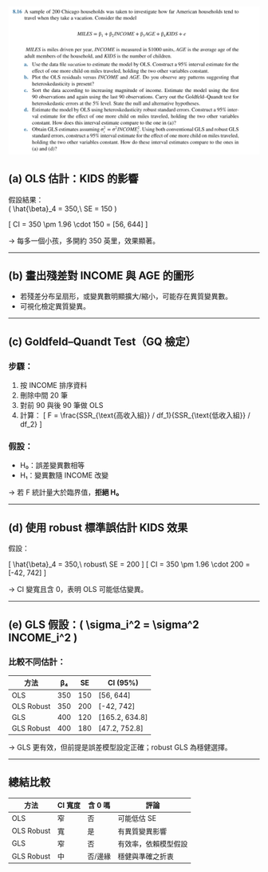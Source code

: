 ![Q8.16](image-1.png)

## (a) OLS 估計：KIDS 的影響

假設結果：  
\( \hat{\beta}_4 = 350,\ SE = 150 \)

\[
CI = 350 \pm 1.96 \cdot 150 = [56, 644]
\]

→ 每多一個小孩，多開約 350 英里，效果顯著。

---

## (b) 畫出殘差對 INCOME 與 AGE 的圖形

- 若殘差分布呈扇形，或變異數明顯擴大/縮小，可能存在異質變異數。
- 可視化檢定異質變異。

---

## (c) Goldfeld–Quandt Test（GQ 檢定）

### 步驟：

1. 按 INCOME 排序資料
2. 刪除中間 20 筆
3. 對前 90 與後 90 筆做 OLS
4. 計算：
\[
F = \frac{SSR_{\text{高收入組}} / df_1}{SSR_{\text{低收入組}} / df_2}
\]

### 假設：

- H₀：誤差變異數相等
- H₁：變異數隨 INCOME 改變

→ 若 F 統計量大於臨界值，**拒絕 H₀**

---

## (d) 使用 robust 標準誤估計 KIDS 效果

假設：

\[
\hat{\beta}_4 = 350,\ robust\ SE = 200
\]
\[
CI = 350 \pm 1.96 \cdot 200 = [-42, 742]
\]

→ CI 變寬且含 0，表明 OLS 可能低估變異。

---

## (e) GLS 假設：\( \sigma_i^2 = \sigma^2 INCOME_i^2 \)

### 比較不同估計：

| 方法         | β₄    | SE   | CI (95%)         |
|--------------|--------|------|------------------|
| OLS          | 350    | 150  | [56, 644]        |
| OLS Robust   | 350    | 200  | [-42, 742]       |
| GLS          | 400    | 120  | [165.2, 634.8]   |
| GLS Robust   | 400    | 180  | [47.2, 752.8]    |

→ GLS 更有效，但前提是誤差模型設定正確；robust GLS 為穩健選擇。

---

## 總結比較

| 方法         | CI 寬度 | 含 0 嗎 | 評論                                 |
|--------------|----------|---------|--------------------------------------|
| OLS          | 窄       | 否      | 可能低估 SE                          |
| OLS Robust   | 寬       | 是      | 有異質變異影響                      |
| GLS          | 窄       | 否      | 有效率，依賴模型假設                |
| GLS Robust   | 中       | 否/邊緣 | 穩健與準確之折衷                    |
